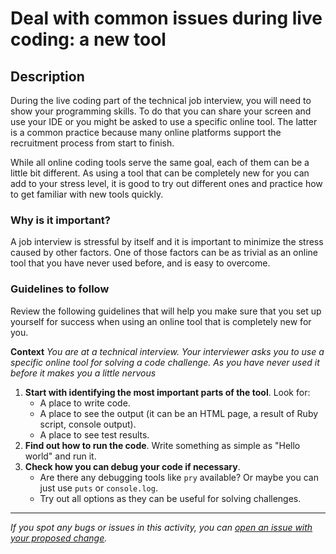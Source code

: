 # Deal with common issues during live coding: a new tool

## Description
During the live coding part of the technical job interview, you will need to show your programming skills.
To do that you can share your screen and use your IDE or you might be asked to use a specific online tool.
The latter is a common practice because many online platforms support the recruitment process from start to finish.

While all online coding tools serve the same goal, each of them can be a little bit different.
As using a tool that can be completely new for you can add to your stress level, it is good to try out different ones and practice how to get familiar with new tools quickly.

### Why is it important?

A job interview is stressful by itself and it is important to minimize the stress caused by other factors.
One of those factors can be as trivial as an online tool that you have never used before, and is easy to overcome.

### Guidelines to follow

Review the following guidelines that will help you make sure that you set up yourself for success when using an online tool that is completely new for you.

**Context**
*You are at a technical interview. Your interviewer asks you to use a specific online tool for solving a code challenge. As you have never used it before it makes you a little nervous*

1. **Start with identifying the most important parts of the tool**. Look for:
    - A place to write code.
    - A place to see the output (it can be an HTML page, a result of Ruby script, console output).
    - A place to see test results.
2. **Find out how to run the code**. Write something as simple as "Hello world" and run it.
3. **Check how you can debug your code if necessary**. 
   - Are there any debugging tools like `pry` available? Or maybe you can just use `puts` or `console.log`.
   - Try out all options as they can be useful for solving challenges.

---

*If you spot any bugs or issues in this activity, you can [open an issue with your proposed change](https://github.com/microverseinc/curriculum-transversal-skills/blob/main/git-github/articles/open_issue.md).*
